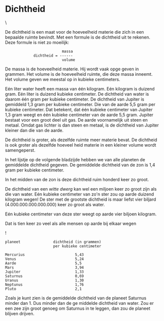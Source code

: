 # Dichtheid

\

De dichtheid is een maat voor de hoeveelheid materie die zich in een
bepaalde ruimte bevindt. Met een formule is de dichtheid uit te rekenen.
Deze formule is niet zo moeilijk:

                              massa 
                 dichtheid = ------
                              volume 

De massa is de hoeveelheid materie. Hij wordt vaak opge geven in
grammen. Het volume is de hoeveelheid ruimte, die deze massa inneemt.
Het volume geven we meestal op in kubieke centimeters.

Eén liter water heeft een massa van één kilogram. Eén kilogram is
duizend gram. Eén liter is duizend kubieke centimeter. De dichtheid van
water is daarom één gram per kubieke centimeter. De dichtheid van
Jupiter is gemiddeld 1,3 gram per kubieke centimeter. Die van de aarde
5,5 gram per kubieke centimeter. Dat betekent, dat één kubieke
centimeter van Jupiter 1,3 gram weegt en één kubieke centimeter van de
aarde 5,5 gram. Jupiter bestaat voor een groot deel uit gas. De aarde
voornamelijk uit steen en metaal. Omdat gas lichter is dan steen en
metaal, is de dichtheid van Jupiter kleiner dan die van de aarde.

De dichtheid is groter, als dezelfde ruimte meer materie bevat. De
dichtheid is ook groter als dezelfde hoeveel heid materie in een kleiner
volume wordt samengeperst.

In het lijstje op de volgende bladzijde hebben we van alle planeten de
gemiddelde dichtheid gegeven. De gemiddelde dichtheid van de zon is 1,4
gram per kubieke centimeter.

In het midden van de zon is deze dichtheid ruim honderd keer zo groot.

De dichtheid van een *witte dwerg* kan wel een miljoen keer zo groot
zijn als die van water. Eén kubieke centimeter van zo\'n ster zou op
aarde duizend kilogram wegen! De ster met de grootste dichtheid is maar
liefst vier biljard (4.000.000.000.000.000) keer zo groot als water.

Eén kubieke centimeter van deze ster weegt op aarde vier biljoen
kilogram.

Dat is tien keer zo veel als alle mensen op aarde bij elkaar wegen

!

    planeet               dichtheid (in grammen)
                          per kubieke centimeter

    Mercurius                       5,43
    Venus                           5,24
    Aarde                           5,5
    Mars                            3,94
    Jupiter                         1,33
    Saturnus                        0,69
    Uranus                          1,30
    Neptunus                        1,76
    Pluto                           2,1

Zoals je kunt zien is de gemiddelde dichtheid van de planeet Saturnus
minder dan 1. Dus minder dan de ge middelde dichtheid van water. Zou er
een zee zijn groot genoeg om Saturnus in te leggen, dan zou de planeet
blijven drijven.
